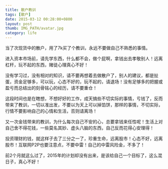 ```yaml
---
title: 散户教训
tags: [散户]
date: 2015-03-12 00:28:00+0800
layout: post
thumb: IMG_PATH/avatar.jpg
category: life
---
```


当了次现货中的散户，用了7k买了个教训，永远不要做自己不熟悉的事情。

进入资本市场前，请先学东西，什么都不会，做个屁啊，拿钱出去孝敬别人！远离杠杆，玩不起的东西，赌徒心理真心不好！

没有学习过，没有相对的知识，请不要再想着去做散户了，别人的建议，都是扯蛋，资金足够多，可以玩，心态不好的，玩不起的，请退场！没有足够多的把握或盈亏而总结出的刻骨铭心的经历，请不要重仓！

这段时间也是在瞎想，不想好好的工作，成天搞些不切实际的事情，亏钱了，反而带来了教训，一切以准出发，不要以为天上可以掉馅饼，那样的事情，不切实际，行情不要影响自己的心情和生活，否则请离场！

又一次金钱带来的教训，为什么每次自己不安的心，总要拿钱来任性呢！生活上对自己舍不得花钱，一些莫名其妙、虚头八脑的东西，自己反而花得心安理得！

投资理财的钱，就这样子去了三分之一了，珍重生命，远离股市！心态不好，远离股市！互联网P2P也要注意点，不要中雷！自己的中雷风险金，不多了！

前2个月就这么过了，2015年的计划却没有出来，是该给自己一个目标了，这么混日子，真心不好！